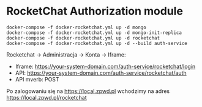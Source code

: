 # RocketChat Authorization module


```docker
docker-compose -f docker-rocketchat.yml up -d mongo
docker-compose -f docker-rocketchat.yml up -d mongo-init-replica
docker-compose -f docker-rocketchat.yml up -d rocketchat
docker-compose -f docker-rocketchat.yml up -d --build auth-service

```

Rocketchat -> Administracja -> Konta -> Iframe:
 - Iframe: https://your-system-domain.com/auth-service/rocketchat/login
 - API: https://your-system-domain.com/auth-service/rocketchat/auth
 - API mverb: POST

Po zalogowaniu się na https://local.zpwd.pl wchodzimy na adres https://local.zpwd.pl/rocketchat
